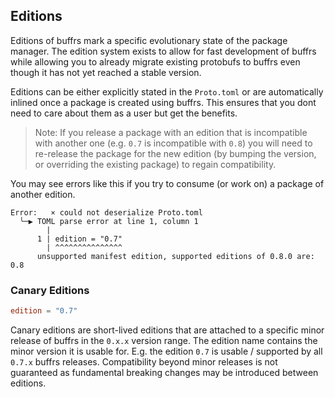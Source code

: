 ## Editions

Editions of buffrs mark a specific evolutionary state of the package manager.
The edition system exists to allow for fast development of buffrs while
allowing you to already migrate existing protobufs to buffrs even though it
has not yet reached a stable version.

Editions can be either explicitly stated in the `Proto.toml` or are
automatically inlined once a package is created using buffrs. This ensures that
you dont need to care about them as a user but get the benefits.

> Note: If you release a package with an edition that is incompatible with
> another one (e.g. `0.7` is incompatible with `0.8`) you will need to
> re-release the package for the new edition (by bumping the version, or
> overriding the existing package) to regain compatibility.

You may see errors like this if you try to consume (or work on) a package of
another edition.

```
Error:   × could not deserialize Proto.toml
  ╰─▶ TOML parse error at line 1, column 1
        |
      1 | edition = "0.7"
        | ^^^^^^^^^^^^^^^
      unsupported manifest edition, supported editions of 0.8.0 are: 0.8
```

### Canary Editions

```toml
edition = "0.7"
```

Canary editions are short-lived editions that are attached to a specific
minor release of buffrs in the `0.x.x` version range. The edition name contains
the minor version it is usable for. E.g. the edition `0.7` is usable /
supported by all `0.7.x` buffrs releases. Compatibility beyond minor releases
is not guaranteed as fundamental breaking changes may be introduced between
editions.
